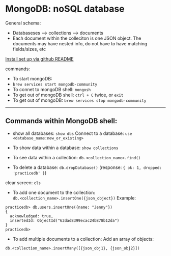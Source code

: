 # MongoDB: noSQL database

General schema:
- Databaseses --> collections --> documents
- Each document within the colleciton is one JSON object. The documents may have nested info, do not have to have matching fields/sizes, etc

[Install set up via github README](https://github.com/mongodb/homebrew-brew)

commands:  
- To start mongoDB:
- `brew services start mongodb-community`  
- To connet to mongoDB shell: `mongosh`
- To get out of mongoDB shell: `ctrl + C` twice, or `exit`
- To get out of mongoDB: `brew services stop mongodb-community`
---

## Commands within MongoDB shell:

- show all databases:
`show dbs`
  Connect to a database:
`use <database_name:new_or_existing>` 
 
- To show data within a database:
`show collections` 

- To see data within a collection:
`db.<collection_name>.find()`

- To delete a database:
`db.dropDatabase()` 
(response: `{ ok: 1, dropped: 'practicedb' }`)

clear screen: `cls`

- To add one document to the collection:  
 `db.<collection_name>.insertOne({json_object})`
Example:
```
practicedb> db.users.insertOne({name: "Jenny"})
{
  acknowledged: true,
  insertedId: ObjectId("62dad8399ecac24b878b12da")
}
practicedb> 
```
- To add multiple documents to a collection:   Add an array of objects:  

`db.<collection_name>.insertMany([{json_obj1}, {json_obj2}])`
